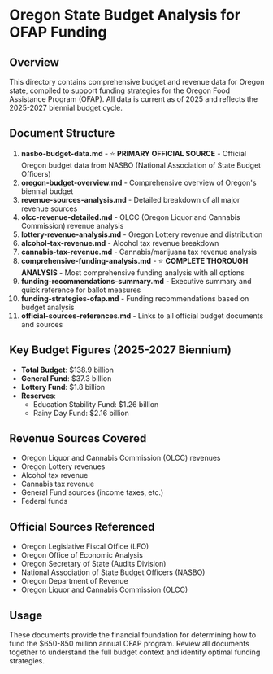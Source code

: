 # Oregon State Budget Analysis for OFAP Funding

## Overview

This directory contains comprehensive budget and revenue data for Oregon state, compiled to support funding strategies for the Oregon Food Assistance Program (OFAP). All data is current as of 2025 and reflects the 2025-2027 biennial budget cycle.

## Document Structure

1. **nasbo-budget-data.md** - ⭐ **PRIMARY OFFICIAL SOURCE** - Official Oregon budget data from NASBO (National Association of State Budget Officers)
2. **oregon-budget-overview.md** - Comprehensive overview of Oregon's biennial budget
3. **revenue-sources-analysis.md** - Detailed breakdown of all major revenue sources
4. **olcc-revenue-detailed.md** - OLCC (Oregon Liquor and Cannabis Commission) revenue analysis
5. **lottery-revenue-analysis.md** - Oregon Lottery revenue and distribution
6. **alcohol-tax-revenue.md** - Alcohol tax revenue breakdown
7. **cannabis-tax-revenue.md** - Cannabis/marijuana tax revenue analysis
8. **comprehensive-funding-analysis.md** - ⭐ **COMPLETE THOROUGH ANALYSIS** - Most comprehensive funding analysis with all options
9. **funding-recommendations-summary.md** - Executive summary and quick reference for ballot measures
10. **funding-strategies-ofap.md** - Funding recommendations based on budget analysis
11. **official-sources-references.md** - Links to all official budget documents and sources

## Key Budget Figures (2025-2027 Biennium)

- **Total Budget**: $138.9 billion
- **General Fund**: $37.3 billion
- **Lottery Fund**: $1.8 billion
- **Reserves**:
  - Education Stability Fund: $1.26 billion
  - Rainy Day Fund: $2.16 billion

## Revenue Sources Covered

- Oregon Liquor and Cannabis Commission (OLCC) revenues
- Oregon Lottery revenues
- Alcohol tax revenue
- Cannabis tax revenue
- General Fund sources (income taxes, etc.)
- Federal funds

## Official Sources Referenced

- Oregon Legislative Fiscal Office (LFO)
- Oregon Office of Economic Analysis
- Oregon Secretary of State (Audits Division)
- National Association of State Budget Officers (NASBO)
- Oregon Department of Revenue
- Oregon Liquor and Cannabis Commission (OLCC)

## Usage

These documents provide the financial foundation for determining how to fund the $650-850 million annual OFAP program. Review all documents together to understand the full budget context and identify optimal funding strategies.
